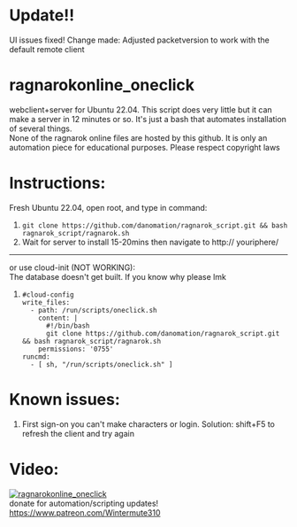 # Update!! 
UI issues fixed! Change made: Adjusted packetversion to work with the default remote client  

# ragnarokonline_oneclick
webclient+server for Ubuntu 22.04. This script does very little but it can make a server in 12 minutes or so. 
It's just a bash that automates installation of several things.  
None of the ragnarok online files are hosted by this github. It is only an automation piece for educational purposes. Please respect copyright laws  

# Instructions:
Fresh Ubuntu 22.04, open root, and type in command:  
1. ```git clone https://github.com/danomation/ragnarok_script.git && bash ragnarok_script/ragnarok.sh  ```
2. Wait for server to install 15-20mins then navigate to http:// youriphere/ 
---
or use cloud-init (NOT WORKING):  
The database doesn't get built. If you know why please lmk    
1. ```
   #cloud-config
   write_files:
     - path: /run/scripts/oneclick.sh
       content: |
         #!/bin/bash
         git clone https://github.com/danomation/ragnarok_script.git && bash ragnarok_script/ragnarok.sh
       permissions: '0755'
   runcmd:
     - [ sh, "/run/scripts/oneclick.sh" ]
# Known issues:  
1. First sign-on you can't make characters or login. 
Solution: shift+F5 to refresh the client and try again  

# Video:  

[![ragnarokonline_oneclick](https://img.youtube.com/vi/HSR538rZhXM/0.jpg)](https://www.youtube.com/watch?v=HSR538rZhXM)  
donate for automation/scripting updates! https://www.patreon.com/Wintermute310  
